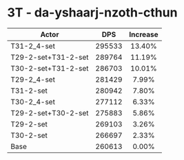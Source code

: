 # 3T - da-yshaarj-nzoth-cthun
| Actor | DPS | Increase |
|---|:---:|:---:|
|T31-2_4-set|295533|13.40%|
|T29-2-set+T31-2-set|289764|11.19%|
|T30-2-set+T31-2-set|286703|10.01%|
|T29-2_4-set|281429|7.99%|
|T31-2-set|280942|7.80%|
|T30-2_4-set|277112|6.33%|
|T29-2-set+T30-2-set|275883|5.86%|
|T29-2-set|269103|3.26%|
|T30-2-set|266697|2.33%|
|Base|260613|0.00%|
